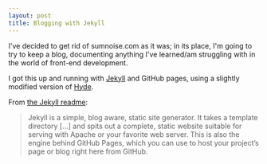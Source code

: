 ```yaml
---
layout: post
title: Blogging with Jekyll
---
```


I've decided to get rid of sumnoise.com as it was; in its place, I'm going to try to keep a blog, documenting anything I've learned/am struggling with in the world of front-end development.

I got this up and running with [Jekyll](http://jekyllrb.com) and GitHub pages, using a slightly modified version of [Hyde](https://github.com/poole/hyde).

From [the Jekyll readme](https://github.com/mojombo/jekyll/blob/master/README.markdown):

  > Jekyll is a simple, blog aware, static site generator. It takes a template directory [...] and spits out a complete, static website suitable for serving with Apache or your favorite web server. This is also the engine behind GitHub Pages, which you can use to host your project’s page or blog right here from GitHub.